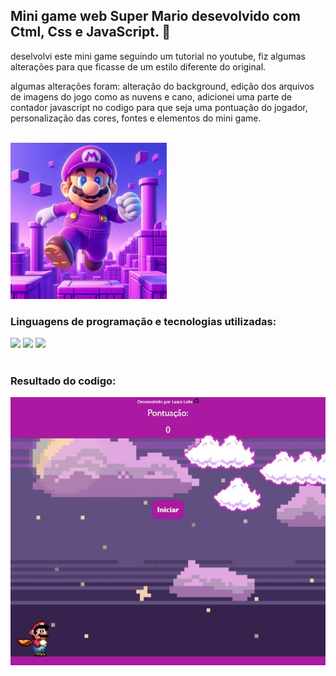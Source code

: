 <h2>Mini game web Super Mario desevolvido com Ctml, Css e JavaScript. 👾 </h2>
<p>deselvolvi este mini game seguindo um tutorial no youtube, fiz algumas alterações para que ficasse de um estilo diferente do original.</p>
<p>algumas alterações foram: alteração do background, edição dos arquivos de imagens do jogo como as nuvens e cano, adicionei uma parte de contador javascript
  no codigo para que seja uma pontuação do jogador, personalização das cores, fontes e elementos do mini game.</p>
<br>
<img src='https://github.com/Lauragpse/Jogo-Super-Mario/blob/main/imagens/super%20mario.jpeg?raw=true' width='250px' >
<br>
<h3>Linguagens de programação e tecnologias utilizadas:</h3>
<div class='logo'>
<img src='https://camo.githubusercontent.com/e66668dfd77de3c6abe59ffcee1f8dd405c340b64dd0550e4cf502dcedd2c8a6/68747470733a2f2f696d672e736869656c64732e696f2f62616467652f2d48544d4c2d3044313131373f7374796c653d666f722d7468652d6261646765266c6f676f3d48544d4c35266c6162656c436f6c6f723d304431313137'>
<img src='https://camo.githubusercontent.com/b8c4faa659686e82750d927fe9f17449b1735fd4900e5e068da15c3324e27b5b/68747470733a2f2f696d672e736869656c64732e696f2f62616467652f2d4353532d3044313131373f7374796c653d666f722d7468652d6261646765266c6f676f3d43535333266c6f676f436f6c6f723d313537324236266c6162656c436f6c6f723d304431313137'>
<img src='https://camo.githubusercontent.com/78f11b9ccbc417edb22b393efbc271dc0e81375745a6ece1eb1691157448d512/68747470733a2f2f696d672e736869656c64732e696f2f62616467652f2d4a6176617363726970742d3044313131373f7374796c653d666f722d7468652d6261646765266c6f676f3d4a617661536372697074266c6f676f436f6c6f723d79656c6c6f77266c6162656c436f6c6f723d304431313137'>
</div>
<br>
<h3>Resultado do codigo:</h3>
<div><img src='https://github.com/Lauragpse/Jogo-Super-Mario/blob/main/imagens/minigamesupermario_lauragpse.github.io.jpeg?raw=true'></div>
